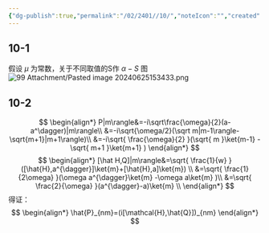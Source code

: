 ```yaml
---
{"dg-publish":true,"permalink":"/02/2401//10/","noteIcon":"","created":"2025-01-31T00:35","updated":"2025-07-01T13:38"}
---
```


## 10-1
假设 $\mu$ 为常数，关于不同取值的S作 $\alpha-S$ 图
![99 Attachment/Pasted image 20240625153433.png](/img/user/99%20Attachment/Pasted%20image%2020240625153433.png)
## 10-2
$$
\begin{align*}
P|m\rangle&=-i\sqrt\frac{\omega}{2}(a-a^\dagger)|m\rangle\\
&=-i\sqrt{\omega/2}(\sqrt m|m-1\rangle-\sqrt{m+1}|m+1\rangle)\\
&=-i\sqrt{ \frac{\omega}{2} }(\sqrt{ m }\ket{m-1} -\sqrt{ m+1 }\ket{m+1} )
\end{align*}
$$
$$
\begin{align*}
[\hat H,Q]|m\rangle&=\sqrt{ \frac{1}{w} }([\hat{H},a^{\dagger}]\ket{m}+[\hat{H},a]\ket{m}) \\
&=\sqrt{ \frac{1}{2\omega} }(\omega a^{\dagger}\ket{m} -\omega a\ket{m} )\\
&=\sqrt{ \frac{2}{\omega} }(a^{\dagger}-a)\ket{m} \\
\end{align*}
$$
得证：
$$
\begin{align*}
\hat{P}_{nm}=(i[\mathcal{H},\hat{Q}])_{nm}
\end{align*}
$$
